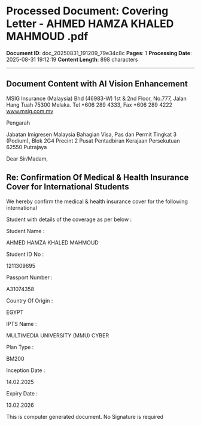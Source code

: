 # Processed Document: Covering Letter - AHMED HAMZA KHALED MAHMOUD .pdf

**Document ID**: doc_20250831_191209_79e34c8c
**Pages**: 1
**Processing Date**: 2025-08-31 19:12:19
**Content Length**: 898 characters

---

## Document Content with AI Vision Enhancement

<!-- image -->

MSIG Insurance (Malaysia) Bhd (46983-W) 1st &amp; 2nd Floor, No.777, Jalan Hang Tuah 75300 Melaka. Tel +606 289 4333, Fax +606 289 4222 www.msig.com.my

Pengarah

Jabatan Imigresen Malaysia Bahagian Visa, Pas dan Permit Tingkat 3 (Podium), Blok 2G4 Precint 2 Pusat Pentadbiran Kerajaan Persekutuan 62550 Putrajaya

Dear Sir/Madam,

## Re: Confirmation Of Medical &amp; Health Insurance Cover for International Students

We hereby confirm the medical &amp; health insurance cover for the following international

Student with details of the coverage as per below :

Student Name :

AHMED HAMZA KHALED MAHMOUD

Student ID No :

1211309695

Passport Number :

A31074358

Country Of Origin :

EGYPT

IPTS Name :

MULTIMEDIA UNIVERSITY (MMU) CYBER

Plan Type :

BM200

Inception Date :

14.02.2025

Expiry Date :

13.02.2026

This is computer generated document. No Signature is required